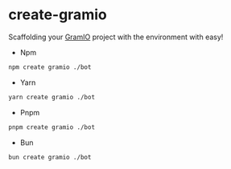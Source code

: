 # create-gramio

Scaffolding your [GramIO](https://gramio.netlify.app/) project with the environment with easy!

-   Npm

```bash
npm create gramio ./bot
```

-   Yarn

```bash
yarn create gramio ./bot
```

-   Pnpm

```bash
pnpm create gramio ./bot
```

-   Bun

```bash
bun create gramio ./bot
```
